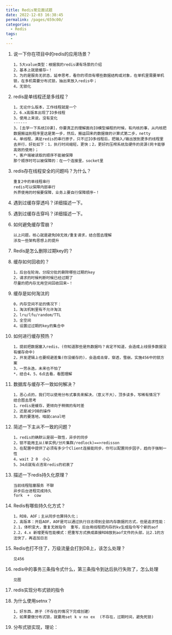 ```yaml
---
title: Redis常见面试题
date: 2022-12-03 16:38:45
permalink: /pages/659c00/
categories:
  - Redis
tags:
  - 
---
```

1. 说一下你在项目中的redis的应用场景？

   ```
   1，5大value类型：根据我的redis课有场景的介绍
   2，基本上就是缓存~！
   3，为的是服务无状态，延申思考，看你的项目有哪些数据结构或对象，在单机里需要单机锁，在多机需要分布式锁，抽出来放入redis中；
   4，无锁化
   ```

2. redis是单线程还是多线程？

   ```
   1，无论什么版本，工作线程就是一个
   2，6.x高版本出现了IO多线程
   3，使用上来说，没有变化
   ------
   3，[去学一下系统IO课]，你要真正的理解面向IO模型编程的时候，有内核的事，从内核把数据搬运到程序里这是第一步，然后，搬运回来的数据做的计算式第二步，netty
   4，单线程，满足redis的串行原子，只不过IO多线程后，把输入/输出放到更多的线程里去并行，好处如下：1，执行时间缩短，更快；2，更好的压榨系统及硬件的资源(网卡能够高效的使用)；
   *，客户端被读取的顺序不能被保障
   那个顺序时可以被保障的：在一个连接里，socket里
   ```

3. redis存在线程安全的问题吗？为什么？

   ```
   重复2中的单线程串行
   redis可以保障内部串行
   外界使用的时候要保障，业务上要自行保障顺序~！
   ```

4. 遇到过缓存穿透吗？详细描述一下。

5. 遇到过缓存击穿吗？详细描述一下。

6. 如何避免缓存雪崩？

   ```
   以上问题，核心就是避免DB无效/重复请求，结合图去理解
   涉及一些架构思想上的提升
   ```

7. Redis是怎么删除过期key的？

8. 缓存如何回收的？

   ```
   1，后台在轮询，分段分批的删除哪些过期的key
   2，请求的时候判断时候已经过期了
   尽量的把内存无用空间回收回来~！
   ```

9. 缓存是如何淘汰的

   ```
   0，内存空间不足的情况下：
   1，淘汰机制里有不允许淘汰
   2，lru/lfu/random/TTL
   3，全空间
   4，设置过过期的key的集合中
   ```

10. 如何进行缓存预热？

    ```
    1，提前把数据塞入redis，(你知道那些是热数据吗？肯定不知道，会造成上线很多数据没有缓存命中)
    2，开发逻辑上也要规避差集(你没缓存的)，会造成击穿，穿透，雪崩，实施456中的锁方案
    3，一劳永逸，未来也不怕了
    *，结合4，5，6点去看，看图理解
    ```

11. 数据库与缓存不一致如何解决？

    ```
    1，恶心点的，我们可以使用分布式事务来解决，（意义不大），顶多读多，写稀有情况下
    结合图去思考
    1，redis是缓存，更倾向于稍微的有时差
    2，还是减少DB的操作
    3，真的要落地，咱就canal吧
    ```

12. 简述一下主从不一致的问题？

    ```
    1，redis的确默认是弱一致性，异步的同步
    2，锁不能用主从(单实例/分片集群/redlock)==>redisson
    3，在配置中提供了必须有多少个Client连接能同步，你可以配置同步因子，趋向于强制一性
    4，wait 2 0  小心
    5，34点就有点违背redis的初衷了
    ```

13. 描述一下redis持久化原理？

    ```
    当前线程阻塞服务 不聊
    异步后台进程完成持久
    fork  +  cow
    ```

14. Redis有哪些持久化方式？

    ```
    1，RDB，AOF；主从同步也算持久化；
    2，高版本：开启AOF，AOF是可以通过执行日志得到全部内存数据的方式，但是追求性能：
    2.1，体积变大，重复无效指令  重写，后台用线程把内存的kv生成指令写个新的aof
    2.2，4.x 新增更有性能模式：把重写方式换成直接RDB放到aof文件的头部，比2.1的方法快了，再追加日志
    ```

15. Redis也打不住了，万级流量会打到DB上，该怎么处理？

    ```
    见456
    ```

16. redis中的事务三条指令式什么，第三条指令到达后执行失败了，怎么处理

    ```
    见图
    ```

17. redis实现分布式锁的指令

18. 为什么使用setnx？

    ```
    1，好东西，原子（不存在的情况下完成创建）
    2，如果要做分布式锁，就要用set k v nx ex  (不存在，过期时间，避免死锁)
    ```

19. 分布式锁实现，理论：

    ```
    
    ```